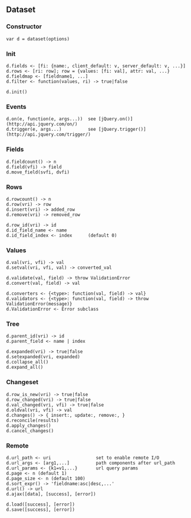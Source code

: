 ## Dataset

### Constructor

	var d = dataset(options)

### Init

	d.fields <- [fi: {name:, client_default: v, server_default: v, ...}]
	d.rows <- [ri: row]; row = {values: [fi: val], attr: val, ...}
	d.fieldmap <- [fieldname1, ...]
	d.filter <- function(values, ri) -> true|false

	d.init()

### Events


	d.on(e, function(e, args...))  see [jQuery.on()](http://api.jquery.com/on/)
	d.trigger(e, args...)          see [jQuery.trigger()](http://api.jquery.com/trigger/)


### Fields

	d.fieldcount() -> n
	d.field(vfi) -> field
	d.move_field(svfi, dvfi)

### Rows

	d.rowcount() -> n
	d.row(vri) -> row
	d.insert(vri) -> added_row
	d.remove(vri) -> removed_row

	d.row_id(vri) -> id
	d.id_field_name <- name
	d.id_field_index <- index      (default 0)

### Values

	d.val(vri, vfi) -> val
	d.setval(vri, vfi, val) -> converted_val

	d.validate(val, field) -> throw ValidationError
	d.convert(val, field) -> val

	d.converters <- {<type>: function(val, field) -> val}
	d.validators <- {<type>: function(val, field) -> throw ValidationError(message)}
	d.ValidationError <- Error subclass

### Tree

	d.parent_id(vri) -> id
	d.parent_field <- name | index

	d.expanded(vri) -> true|false
	d.setexpanded(vri, expanded)
	d.collapse_all()
	d.expand_all()

### Changeset

	d.row_is_new(vri) -> true|false
	d.row_changed(vri) -> true|false
	d.val_changed(vri, vfi) -> true|false
	d.oldval(vri, vfi) -> val
	d.changes() -> { insert:, update:, remove:, }
	d.reconcile(results)
	d.apply_changes()
	d.cancel_changes()

### Remote

	d.url_path <- uri                 set to enable remote I/O
	d.url_args <- [arg1,...]          path components after url_path
	d.url_params <- {k1=v1,...}       url query params
	d.page <- n (default 1)
	d.page_size <- n (default 100)
	d.sort_expr() -> 'fieldname:asc|desc,...'
	d.url() -> url
	d.ajax([data], [success], [error])

	d.load([success], [error])
	d.save([success], [error])

